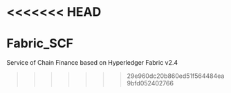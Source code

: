 <<<<<<< HEAD
=======
# Fabric_SCF
Service of Chain Finance based on Hyperledger Fabric v2.4
>>>>>>> 29e960dc20b860ed51f564484ea9bfd052402766
